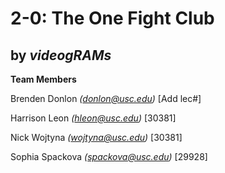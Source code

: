 # 2-0: The One Fight Club
## by ***videogRAMs***

**Team Members**

Brenden Donlon  *(donlon@usc.edu)* [Add lec#]

Harrison Leon *(hleon@usc.edu)* [30381]

Nick Wojtyna *(wojtyna@usc.edu)* [30381]

Sophia Spackova *(spackova@usc.edu)* [29928]